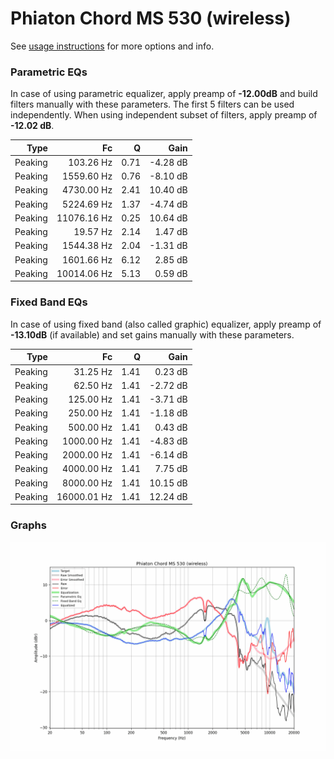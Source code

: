 # Phiaton Chord MS 530 (wireless)
See [usage instructions](https://github.com/jaakkopasanen/AutoEq#usage) for more options and info.

### Parametric EQs
In case of using parametric equalizer, apply preamp of **-12.00dB** and build filters manually
with these parameters. The first 5 filters can be used independently.
When using independent subset of filters, apply preamp of **-12.02 dB**.

| Type    | Fc          |    Q | Gain     |
|--------:|------------:|-----:|---------:|
| Peaking | 103.26 Hz   | 0.71 | -4.28 dB |
| Peaking | 1559.60 Hz  | 0.76 | -8.10 dB |
| Peaking | 4730.00 Hz  | 2.41 | 10.40 dB |
| Peaking | 5224.69 Hz  | 1.37 | -4.74 dB |
| Peaking | 11076.16 Hz | 0.25 | 10.64 dB |
| Peaking | 19.57 Hz    | 2.14 | 1.47 dB  |
| Peaking | 1544.38 Hz  | 2.04 | -1.31 dB |
| Peaking | 1601.66 Hz  | 6.12 | 2.85 dB  |
| Peaking | 10014.06 Hz | 5.13 | 0.59 dB  |

### Fixed Band EQs
In case of using fixed band (also called graphic) equalizer, apply preamp of **-13.10dB**
(if available) and set gains manually with these parameters.

| Type    | Fc          |    Q | Gain     |
|--------:|------------:|-----:|---------:|
| Peaking | 31.25 Hz    | 1.41 | 0.23 dB  |
| Peaking | 62.50 Hz    | 1.41 | -2.72 dB |
| Peaking | 125.00 Hz   | 1.41 | -3.71 dB |
| Peaking | 250.00 Hz   | 1.41 | -1.18 dB |
| Peaking | 500.00 Hz   | 1.41 | 0.43 dB  |
| Peaking | 1000.00 Hz  | 1.41 | -4.83 dB |
| Peaking | 2000.00 Hz  | 1.41 | -6.14 dB |
| Peaking | 4000.00 Hz  | 1.41 | 7.75 dB  |
| Peaking | 8000.00 Hz  | 1.41 | 10.15 dB |
| Peaking | 16000.01 Hz | 1.41 | 12.24 dB |

### Graphs
![](./Phiaton%20Chord%20MS%20530%20(wireless).png)